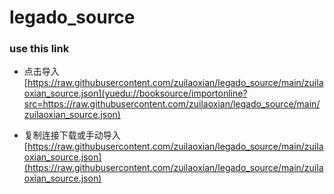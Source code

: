 # legado_source
### use this link

- 点击导入
[https://raw.githubusercontent.com/zuilaoxian/legado_source/main/zuilaoxian_source.json](yuedu://booksource/importonline?src=https://raw.githubusercontent.com/zuilaoxian/legado_source/main/zuilaoxian_source.json)

- 复制连接下载或手动导入
[https://raw.githubusercontent.com/zuilaoxian/legado_source/main/zuilaoxian_source.json](https://raw.githubusercontent.com/zuilaoxian/legado_source/main/zuilaoxian_source.json)
